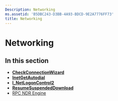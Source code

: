 ```yaml
---
Description: Networking
ms.assetid: 'B5DBC243-D3BB-4A93-BDCD-9E2A7776FF73'
title: Networking
---
```


# Networking

## In this section

-   [**CheckConnectionWizard**](checkconnectionwizard.md)
-   [**InetGetAutodial**](inetgetautodial.md)
-   [**I\_NetLogonControl2**](i-netlogoncontrol2.md)
-   [**ResumeSuspendedDownload**](resumesuspendeddownload.md)
-   [RPC NDR Engine](rpc-ndr-engine.md)

 

 



